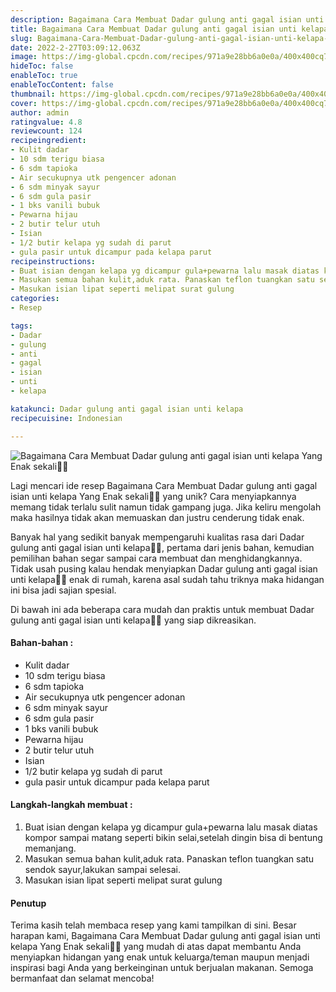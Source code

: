 ```yaml
---
description: Bagaimana Cara Membuat Dadar gulung anti gagal isian unti kelapa Yang Enak sekali"
title: Bagaimana Cara Membuat Dadar gulung anti gagal isian unti kelapa Yang Enak sekali
slug: Bagaimana-Cara-Membuat-Dadar-gulung-anti-gagal-isian-unti-kelapa-Yang-Enak-sekali
date: 2022-2-27T03:09:12.063Z
image: https://img-global.cpcdn.com/recipes/971a9e28bb6a0e0a/400x400cq70/photo.jpg
hideToc: false
enableToc: true
enableTocContent: false
thumbnail: https://img-global.cpcdn.com/recipes/971a9e28bb6a0e0a/400x400cq70/photo.jpg
cover: https://img-global.cpcdn.com/recipes/971a9e28bb6a0e0a/400x400cq70/photo.jpg
author: admin
ratingvalue: 4.8
reviewcount: 124
recipeingredient:
- Kulit dadar
- 10 sdm terigu biasa
- 6 sdm tapioka
- Air secukupnya utk pengencer adonan
- 6 sdm minyak sayur
- 6 sdm gula pasir
- 1 bks vanili bubuk
- Pewarna hijau
- 2 butir telur utuh
- Isian
- 1/2 butir kelapa yg sudah di parut
- gula pasir untuk dicampur pada kelapa parut
recipeinstructions:
- Buat isian dengan kelapa yg dicampur gula+pewarna lalu masak diatas kompor sampai matang seperti bikin selai,setelah dingin bisa di bentung memanjang.
- Masukan semua bahan kulit,aduk rata. Panaskan teflon tuangkan satu sendok sayur,lakukan sampai selesai.
- Masukan isian lipat seperti melipat surat gulung
categories:
- Resep

tags:
- Dadar
- gulung
- anti
- gagal
- isian
- unti
- kelapa

katakunci: Dadar gulung anti gagal isian unti kelapa
recipecuisine: Indonesian

---
```


![Bagaimana Cara Membuat Dadar gulung anti gagal isian unti kelapa Yang Enak sekali👩‍🍳](https://img-global.cpcdn.com/recipes/971a9e28bb6a0e0a/400x400cq70/photo.jpg)

Lagi mencari ide resep Bagaimana Cara Membuat Dadar gulung anti gagal isian unti kelapa Yang Enak sekali👩‍🍳 yang unik? Cara menyiapkannya memang tidak terlalu sulit namun tidak gampang juga. Jika keliru mengolah maka hasilnya tidak akan memuaskan dan justru cenderung tidak enak.

Banyak hal yang sedikit banyak mempengaruhi kualitas rasa dari Dadar gulung anti gagal isian unti kelapa👩‍🍳, pertama dari jenis bahan, kemudian pemilihan bahan segar sampai cara membuat dan menghidangkannya. Tidak usah pusing kalau hendak menyiapkan Dadar gulung anti gagal isian unti kelapa👩‍🍳 enak di rumah, karena asal sudah tahu triknya maka hidangan ini bisa jadi sajian spesial.

Di bawah ini ada beberapa cara mudah dan praktis untuk membuat Dadar gulung anti gagal isian unti kelapa👩‍🍳 yang siap dikreasikan.

<!--inarticleads1-->

#### Bahan-bahan :

- Kulit dadar
- 10 sdm terigu biasa
- 6 sdm tapioka
- Air secukupnya utk pengencer adonan
- 6 sdm minyak sayur
- 6 sdm gula pasir
- 1 bks vanili bubuk
- Pewarna hijau
- 2 butir telur utuh
- Isian
- 1/2 butir kelapa yg sudah di parut
- gula pasir untuk dicampur pada kelapa parut

<!--inarticleads2-->

#### Langkah-langkah membuat :

1. Buat isian dengan kelapa yg dicampur gula+pewarna lalu masak diatas kompor sampai matang seperti bikin selai,setelah dingin bisa di bentung memanjang.
1. Masukan semua bahan kulit,aduk rata. Panaskan teflon tuangkan satu sendok sayur,lakukan sampai selesai.
1. Masukan isian lipat seperti melipat surat gulung

#### Penutup

Terima kasih telah membaca resep yang kami tampilkan di sini. Besar harapan kami, Bagaimana Cara Membuat Dadar gulung anti gagal isian unti kelapa Yang Enak sekali👩‍🍳 yang mudah di atas dapat membantu Anda menyiapkan hidangan yang enak untuk keluarga/teman maupun menjadi inspirasi bagi Anda yang berkeinginan untuk berjualan makanan. Semoga bermanfaat dan selamat mencoba!